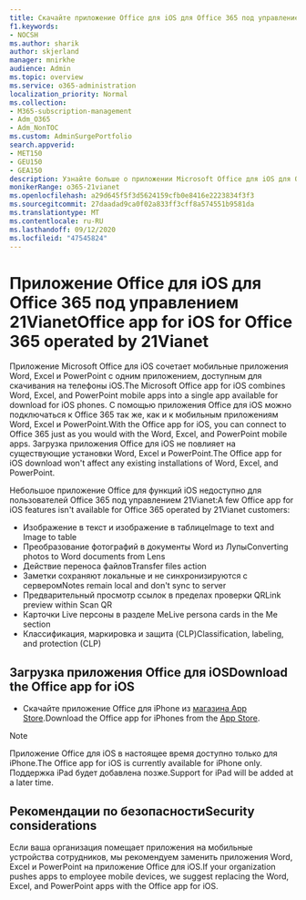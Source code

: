 ```yaml
---
title: Скачайте приложение Office для iOS для Office 365 под управлением 21Vianet
f1.keywords:
- NOCSH
ms.author: sharik
author: skjerland
manager: mnirkhe
audience: Admin
ms.topic: overview
ms.service: o365-administration
localization_priority: Normal
ms.collection:
- M365-subscription-management
- Adm_O365
- Adm_NonTOC
ms.custom: AdminSurgePortfolio
search.appverid:
- MET150
- GEU150
- GEA150
description: Узнайте больше о приложении Microsoft Office для iOS для Office 365 под управлением 21Vianet и о том, как скачать его для клиентов в Китае.
monikerRange: o365-21vianet
ms.openlocfilehash: a29d645f5f3d5624159cfb0e8416e2223834f3f3
ms.sourcegitcommit: 27daadad9ca0f02a833ff3cff8a574551b9581da
ms.translationtype: MT
ms.contentlocale: ru-RU
ms.lasthandoff: 09/12/2020
ms.locfileid: "47545824"
---
```

# <a name="office-app-for-ios-for-office-365-operated-by-21vianet"></a><span data-ttu-id="eb9df-103">Приложение Office для iOS для Office 365 под управлением 21Vianet</span><span class="sxs-lookup"><span data-stu-id="eb9df-103">Office app for iOS for Office 365 operated by 21Vianet</span></span>

<span data-ttu-id="eb9df-104">Приложение Microsoft Office для iOS сочетает мобильные приложения Word, Excel и PowerPoint с одним приложением, доступным для скачивания на телефоны iOS.</span><span class="sxs-lookup"><span data-stu-id="eb9df-104">The Microsoft Office app for iOS combines Word, Excel, and PowerPoint mobile apps into a single app available for download for iOS phones.</span></span> <span data-ttu-id="eb9df-105">С помощью приложения Office для iOS можно подключаться к Office 365 так же, как и к мобильным приложениям Word, Excel и PowerPoint.</span><span class="sxs-lookup"><span data-stu-id="eb9df-105">With the Office app for iOS, you can connect to Office 365 just as you would with the Word, Excel, and PowerPoint mobile apps.</span></span> <span data-ttu-id="eb9df-106">Загрузка приложения Office для iOS не повлияет на существующие установки Word, Excel и PowerPoint.</span><span class="sxs-lookup"><span data-stu-id="eb9df-106">The Office app for iOS download won't affect any existing installations of Word, Excel, and PowerPoint.</span></span>

<span data-ttu-id="eb9df-107">Небольшое приложение Office для функций iOS недоступно для пользователей Office 365 под управлением 21Vianet:</span><span class="sxs-lookup"><span data-stu-id="eb9df-107">A few Office app for iOS features isn't available for Office 365 operated by 21Vianet customers:</span></span>

- <span data-ttu-id="eb9df-108">Изображение в текст и изображение в таблице</span><span class="sxs-lookup"><span data-stu-id="eb9df-108">Image to text and Image to table</span></span> 
- <span data-ttu-id="eb9df-109">Преобразование фотографий в документы Word из Лупы</span><span class="sxs-lookup"><span data-stu-id="eb9df-109">Converting photos to Word documents from Lens</span></span> 
- <span data-ttu-id="eb9df-110">Действие переноса файлов</span><span class="sxs-lookup"><span data-stu-id="eb9df-110">Transfer files action</span></span> 
- <span data-ttu-id="eb9df-111">Заметки сохраняют локальные и не синхронизируются с сервером</span><span class="sxs-lookup"><span data-stu-id="eb9df-111">Notes remain local and don't sync to server</span></span>
- <span data-ttu-id="eb9df-112">Предварительный просмотр ссылок в пределах проверки QR</span><span class="sxs-lookup"><span data-stu-id="eb9df-112">Link preview within Scan QR</span></span>
- <span data-ttu-id="eb9df-113">Карточки Live персоны в разделе Me</span><span class="sxs-lookup"><span data-stu-id="eb9df-113">Live persona cards in the Me section</span></span>
- <span data-ttu-id="eb9df-114">Классификация, маркировка и защита (CLP)</span><span class="sxs-lookup"><span data-stu-id="eb9df-114">Classification, labeling, and protection (CLP)</span></span>


## <a name="download-the-office-app-for-ios"></a><span data-ttu-id="eb9df-115">Загрузка приложения Office для iOS</span><span class="sxs-lookup"><span data-stu-id="eb9df-115">Download the Office app for iOS</span></span>

- <span data-ttu-id="eb9df-116">Скачайте приложение Office для iPhone из [магазина App Store](https://products.office.com/mobile/office?rtc=2).</span><span class="sxs-lookup"><span data-stu-id="eb9df-116">Download the Office app for iPhones from the [App Store](https://products.office.com/mobile/office?rtc=2).</span></span> 

> [!NOTE]
> <span data-ttu-id="eb9df-117">Приложение Office для iOS в настоящее время доступно только для iPhone.</span><span class="sxs-lookup"><span data-stu-id="eb9df-117">The Office app for iOS is currently available for iPhone only.</span></span> <span data-ttu-id="eb9df-118">Поддержка iPad будет добавлена позже.</span><span class="sxs-lookup"><span data-stu-id="eb9df-118">Support for iPad will be added at a later time.</span></span> 

## <a name="security-considerations"></a><span data-ttu-id="eb9df-119">Рекомендации по безопасности</span><span class="sxs-lookup"><span data-stu-id="eb9df-119">Security considerations</span></span>

<span data-ttu-id="eb9df-120">Если ваша организация помещает приложения на мобильные устройства сотрудников, мы рекомендуем заменить приложения Word, Excel и PowerPoint на приложение Office для iOS.</span><span class="sxs-lookup"><span data-stu-id="eb9df-120">If your organization pushes apps to employee mobile devices, we suggest replacing the Word, Excel, and PowerPoint apps with the Office app for iOS.</span></span>  


